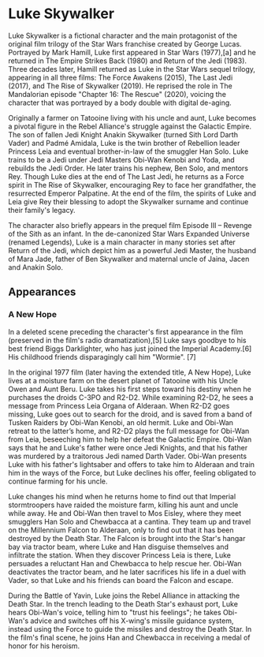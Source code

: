 # Luke Skywalker

Luke Skywalker is a fictional character and the main protagonist of the original film trilogy of the Star Wars franchise created by George Lucas. Portrayed by Mark Hamill, Luke first appeared in Star Wars (1977),[a] and he returned in The Empire Strikes Back (1980) and Return of the Jedi (1983). Three decades later, Hamill returned as Luke in the Star Wars sequel trilogy, appearing in all three films: The Force Awakens (2015), The Last Jedi (2017), and The Rise of Skywalker (2019). He reprised the role in The Mandalorian episode "Chapter 16: The Rescue" (2020), voicing the character that was portrayed by a body double with digital de-aging.

Originally a farmer on Tatooine living with his uncle and aunt, Luke becomes a pivotal figure in the Rebel Alliance's struggle against the Galactic Empire. The son of fallen Jedi Knight Anakin Skywalker (turned Sith Lord Darth Vader) and Padmé Amidala, Luke is the twin brother of Rebellion leader Princess Leia and eventual brother-in-law of the smuggler Han Solo. Luke trains to be a Jedi under Jedi Masters Obi-Wan Kenobi and Yoda, and rebuilds the Jedi Order. He later trains his nephew, Ben Solo, and mentors Rey. Though Luke dies at the end of The Last Jedi, he returns as a Force spirit in The Rise of Skywalker, encouraging Rey to face her grandfather, the resurrected Emperor Palpatine. At the end of the film, the spirits of Luke and Leia give Rey their blessing to adopt the Skywalker surname and continue their family's legacy.

The character also briefly appears in the prequel film Episode III – Revenge of the Sith as an infant. In the de-canonized Star Wars Expanded Universe (renamed Legends), Luke is a main character in many stories set after Return of the Jedi, which depict him as a powerful Jedi Master, the husband of Mara Jade, father of Ben Skywalker and maternal uncle of Jaina, Jacen and Anakin Solo.

## Appearances

### A New Hope

In a deleted scene preceding the character's first appearance in the film (preserved in the film's radio dramatization),[5] Luke says goodbye to his best friend Biggs Darklighter, who has just joined the Imperial Academy.[6] His childhood friends disparagingly call him "Wormie". [7]

In the original 1977 film (later having the extended title, A New Hope), Luke lives at a moisture farm on the desert planet of Tatooine with his Uncle Owen and Aunt Beru. Luke takes his first steps toward his destiny when he purchases the droids C-3PO and R2-D2. While examining R2-D2, he sees a message from Princess Leia Organa of Alderaan. When R2-D2 goes missing, Luke goes out to search for the droid, and is saved from a band of Tusken Raiders by Obi-Wan Kenobi, an old hermit. Luke and Obi-Wan retreat to the latter’s home, and R2-D2 plays the full message for Obi-Wan from Leia, beseeching him to help her defeat the Galactic Empire. Obi-Wan says that he and Luke's father were once Jedi Knights, and that his father was murdered by a traitorous Jedi named Darth Vader. Obi-Wan presents Luke with his father's lightsaber and offers to take him to Alderaan and train him in the ways of the Force, but Luke declines his offer, feeling obligated to continue farming for his uncle.

Luke changes his mind when he returns home to find out that Imperial stormtroopers have raided the moisture farm, killing his aunt and uncle while away. He and Obi-Wan then travel to Mos Eisley, where they meet smugglers Han Solo and Chewbacca at a cantina. They team up and travel on the Millennium Falcon to Alderaan, only to find out that it has been destroyed by the Death Star. The Falcon is brought into the Star's hangar bay via tractor beam, where Luke and Han disguise themselves and infiltrate the station. When they discover Princess Leia is there, Luke persuades a reluctant Han and Chewbacca to help rescue her. Obi-Wan deactivates the tractor beam, and he later sacrifices his life in a duel with Vader, so that Luke and his friends can board the Falcon and escape.

During the Battle of Yavin, Luke joins the Rebel Alliance in attacking the Death Star. In the trench leading to the Death Star's exhaust port, Luke hears Obi-Wan's voice, telling him to "trust his feelings"; he takes Obi-Wan's advice and switches off his X-wing's missile guidance system, instead using the Force to guide the missiles and destroy the Death Star. In the film's final scene, he joins Han and Chewbacca in receiving a medal of honor for his heroism.

